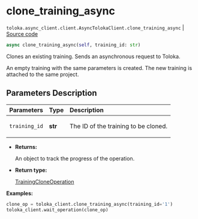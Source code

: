 # clone_training_async
`toloka.async_client.client.AsyncTolokaClient.clone_training_async` | [Source code](https://github.com/Toloka/toloka-kit/blob/v1.1.2/src/async_client/client.py#L0)

```python
async clone_training_async(self, training_id: str)
```

Clones an existing training. Sends an asynchronous request to Toloka.


An empty training with the same parameters is created.
The new training is attached to the same project.

## Parameters Description

| Parameters | Type | Description |
| :----------| :----| :-----------|
`training_id`|**str**|<p>The ID of the training to be cloned.</p>

* **Returns:**

  An object to track the progress of the operation.

* **Return type:**

  [TrainingCloneOperation](toloka.client.operations.TrainingCloneOperation.md)

**Examples:**


```python
clone_op = toloka_client.clone_training_async(training_id='1')
toloka_client.wait_operation(clone_op)
```
